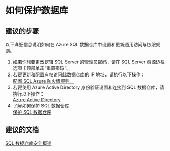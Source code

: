 <properties
    pageTitle="How to secure your database"
    description="如何保护数据库"
    service="microsoft.sql"
    resource="servers"
    authors="kasparks"
    displayOrder="6"
    selfHelpType="resource"
    supportTopicIds=""
    resourceTags="datawarehouse"
    productPesIds=""
    cloudEnvironments="public"
/>


# 如何保护数据库

## **建议的步骤**
以下详细信息说明如何在 Azure SQL 数据仓库中设置和更新通用访问与权限规则。

1. 如果你想要更改逻辑 SQL Server 的管理员密码，请在 SQL Server 资源边栏选项卡顶部单击“重置密码”。。
2. 若要更新和配置有权访问此数据仓库的 IP 地址，请执行以下操作：<br>
[配置 SQL Azure 防火墙规则。](https://azure.microsoft.com/documentation/articles/sql-data-warehouse-get-started-provision/#create-a-new-azure-sql-server-level-firewall)
3. 若要使用 Azure Active Directory 身份验证设置和连接到 SQL 数据仓库，请执行以下操作：<br>
[Azure Active Directory](https://azure.microsoft.com/documentation/articles/sql-data-warehouse-authentication/)
4. 了解如何保护 SQL 数据仓库<br>
[保护 SQL 数据仓库](https://azure.microsoft.com/documentation/articles/sql-data-warehouse-overview-manage-security/)

## **建议的文档**
[SQL 数据仓库安全概述](https://azure.microsoft.com/documentation/articles/sql-data-warehouse-overview-manage-security/)



<!--HONumber=Jun16_HO5-->


